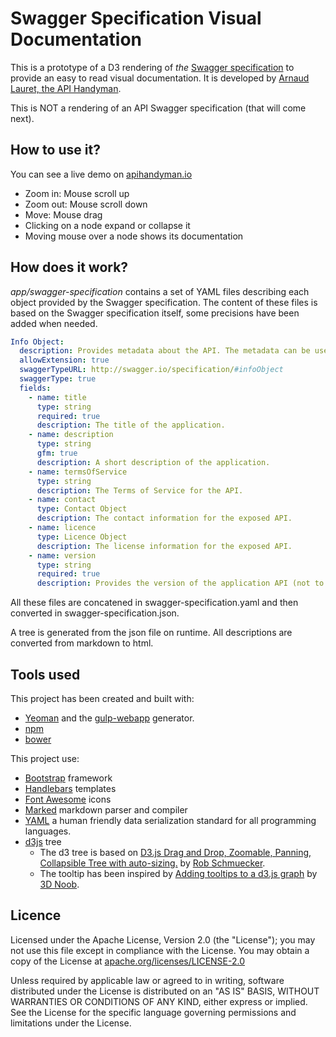 # Swagger Specification Visual Documentation
This is a prototype of a D3 rendering of *the* [Swagger specification](http://swagger.io/specification/) to provide an easy to read visual documentation.
It is developed by [Arnaud Lauret, the API Handyman](https://github.com/arno-di-loreto).

This is NOT a rendering of an API Swagger specification (that will come next).

## How to use it?
You can see a live demo on [apihandyman.io](http://apihandyman.io/)

- Zoom in: Mouse scroll up
- Zoom out: Mouse scroll down
- Move: Mouse drag
- Clicking on a node expand or collapse it
- Moving mouse over a node shows its documentation


## How does it work?

*app/swagger-specification* contains a set of YAML files describing each object provided by the Swagger specification.
The content of these files is based on the Swagger specification itself, some precisions have been added when needed.

```yaml
Info Object:
  description: Provides metadata about the API. The metadata can be used by the clients if needed.
  allowExtension: true
  swaggerTypeURL: http://swagger.io/specification/#infoObject
  swaggerType: true
  fields:
    - name: title
      type: string
      required: true
      description: The title of the application.
    - name: description
      type: string
      gfm: true
      description: A short description of the application.
    - name: termsOfService
      type: string
      description: The Terms of Service for the API.
    - name: contact
      type: Contact Object
      description: The contact information for the exposed API.
    - name: licence
      type: Licence Object
      description: The license information for the exposed API.
    - name: version
      type: string
      required: true
      description: Provides the version of the application API (not to be confused with the specification version).

```

All these files are concatened in swagger-specification.yaml and then converted in swagger-specification.json.

A tree is generated from the json file on runtime.   All descriptions are converted from markdown to html.

## Tools used
This project has been created and built with:
- [Yeoman](http://yeoman.io/) and the [gulp-webapp](https://github.com/yeoman/generator-gulp-webapp) generator.
- [npm](https://www.npmjs.com/)
- [bower](http://bower.io/)

This project use:
- [Bootstrap](http://getbootstrap.com/) framework
- [Handlebars](http://handlebarsjs.com/) templates
- [Font Awesome](https://fortawesome.github.io/Font-Awesome/) icons
- [Marked](https://github.com/chjj/marked) markdown parser and compiler
- [YAML](http://www.yaml.org/) a human friendly data serialization
  standard for all programming languages.
- [d3js](http://d3js.org/) tree
  - The d3 tree is based on [D3.js Drag and Drop, Zoomable, Panning, Collapsible Tree with auto-sizing.](http://bl.ocks.org/robschmuecker/7880033) by [Rob Schmuecker](https://github.com/robschmuecker).
  - The tooltip has been inspired by [Adding tooltips to a d3.js graph](http://www.d3noob.org/2013/01/adding-tooltips-to-d3js-graph.html) by [3D Noob](http://www.d3noob.org/).

## Licence
Licensed under the Apache License, Version 2.0 (the "License");
you may not use this file except in compliance with the License.
You may obtain a copy of the License at [apache.org/licenses/LICENSE-2.0](http://www.apache.org/licenses/LICENSE-2.0)

Unless required by applicable law or agreed to in writing, software
distributed under the License is distributed on an "AS IS" BASIS,
WITHOUT WARRANTIES OR CONDITIONS OF ANY KIND, either express or implied.
See the License for the specific language governing permissions and
limitations under the License.
